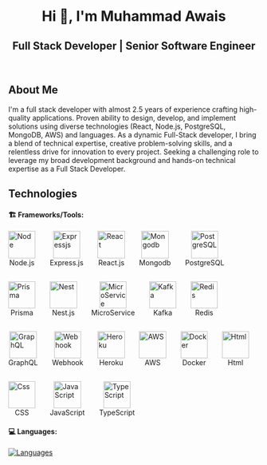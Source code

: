 <h1 align="center">Hi 👋, I'm Muhammad Awais</h1>

<div align="center">

## Full Stack Developer | Senior Software Engineer

</div>

<br/>

## About Me

<p>
   I'm a full stack developer with almost 2.5 years of experience crafting high-quality applications. Proven ability to design, develop, and implement solutions using diverse technologies (React, Node.js, PostgreSQL, MongoDB, AWS) and languages.
   As a dynamic Full-Stack developer, I bring a blend of technical expertise, creative problem-solving skills, and a relentless drive for innovation to every project.
   Seeking a challenging role to leverage my broad development background and hands-on technical expertise as a Full Stack Developer.
</p>

## Technologies

#### 🏗️ Frameworks/Tools:

<div className="hard-skills" style="display: flex; flex-wrap: wrap; align-items: center; gap: 1.8rem;">
  <div className="hability" style="display: flex; flex-direction: column; align-items: center;">
    <div className="skill-wrapper" style="display: flex; flex-direction: column; align-items: center;">
      <img style="width: 3.4rem;" src={nodeIcon} alt="Node" />
      <span className="skill-label">Node.js</span>
    </div>
  </div>
  <div className="hability" style="display: flex; flex-direction: column; align-items: center;">
    <div className="skill-wrapper" style="display: flex; flex-direction: column; align-items: center;">
      <img style="width: 3.4rem;" src={expressIcon} alt="Expressjs" />
      <span className="skill-label">Express.js</span>
    </div>
  </div>
  <div className="hability" style="display: flex; flex-direction: column; align-items: center;">
    <div className="skill-wrapper" style="display: flex; flex-direction: column; align-items: center;">
      <img style="width: 3.4rem;" src={reactIcon} alt="React" />
      <span className="skill-label">React.js</span>
    </div>
  </div>
  <div className="hability" style="display: flex; flex-direction: column; align-items: center;">
    <div className="skill-wrapper" style="display: flex; flex-direction: column; align-items: center;">
      <img style="width: 3.4rem;" src={mongodbIcon} alt="Mongodb" />
      <span className="skill-label">Mongodb</span>
    </div>
  </div>
  <div className="hability" style="display: flex; flex-direction: column; align-items: center;">
    <div className="skill-wrapper" style="display: flex; flex-direction: column; align-items: center;">
      <img style="width: 3.4rem;" src={postgreIcon} alt="PostgreSQL" />
      <span className="skill-label">PostgreSQL</span>
    </div>
  </div>
  <div className="hability" style="display: flex; flex-direction: column; align-items: center;">
    <div className="skill-wrapper" style="display: flex; flex-direction: column; align-items: center;">
      <img style="width: 3.4rem;" src={prismaIcon} alt="Prisma" />
      <span className="skill-label">Prisma</span>
    </div>
  </div>
  <div className="hability" style="display: flex; flex-direction: column; align-items: center;">
    <div className="skill-wrapper" style="display: flex; flex-direction: column; align-items: center;">
      <img style="width: 3.4rem;" src={nestIcon} alt="Nest" />
      <span className="skill-label">Nest.js</span>
    </div>
  </div>
  <div className="hability" style="display: flex; flex-direction: column; align-items: center;">
    <div className="skill-wrapper" style="display: flex; flex-direction: column; align-items: center;">
      <img style="width: 3.4rem;" src={MicroSerIcon} alt="MicroService" />
      <span className="skill-label">MicroService</span>
    </div>
  </div>
  <div className="hability" style="display: flex; flex-direction: column; align-items: center;">
    <div className="skill-wrapper" style="display: flex; flex-direction: column; align-items: center;">
      <img style="width: 3.4rem;" src={kafkaIcon} alt="Kafka" />
      <span className="skill-label">Kafka</span>
    </div>
  </div>
  <div className="hability" style="display: flex; flex-direction: column; align-items: center;">
    <div className="skill-wrapper" style="display: flex; flex-direction: column; align-items: center;">
      <img style="width: 3.4rem;" src={redisIcon} alt="Redis" />
      <span className="skill-label">Redis</span>
    </div>
  </div>
  <div className="hability" style="display: flex; flex-direction: column; align-items: center;">
    <div className="skill-wrapper" style="display: flex; flex-direction: column; align-items: center;">
      <img style="width: 3.4rem;" src={graphIcon} alt="GraphQL" />
      <span className="skill-label">GraphQL</span>
    </div>
  </div>
  <div className="hability" style="display: flex; flex-direction: column; align-items: center;">
    <div className="skill-wrapper" style="display: flex; flex-direction: column; align-items: center;">
      <img style="width: 3.4rem;" src={webHookIcon} alt="Webhook" />
      <span className="skill-label">Webhook</span>
    </div>
  </div>
  <div className="hability" style="display: flex; flex-direction: column; align-items: center;">
    <div className="skill-wrapper" style="display: flex; flex-direction: column; align-items: center;">
      <img style="width: 3.4rem;" src={herokuIcon} alt="Heroku" />
      <span className="skill-label">Heroku</span>
    </div>
  </div>
  <div className="hability" style="display: flex; flex-direction: column; align-items: center;">
    <div className="skill-wrapper" style="display: flex; flex-direction: column; align-items: center;">
      <img style="width: 3.4rem;" src={awsIcon} alt="AWS" />
      <span className="skill-label">AWS</span>
    </div>
  </div>
  <div className="hability" style="display: flex; flex-direction: column; align-items: center;">
    <div className="skill-wrapper" style="display: flex; flex-direction: column; align-items: center;">
      <img style="width: 3.4rem;" src={dockerIcon} alt="Docker" />
      <span className="skill-label">Docker</span>
    </div>
  </div>
  <div className="hability" style="display: flex; flex-direction: column; align-items: center;">
    <div className="skill-wrapper" style="display: flex; flex-direction: column; align-items: center;">
      <img style="width: 3.4rem;" src={htmlIcon} alt="Html" />
      <span className="skill-label">Html</span>
    </div>
  </div>
  <div className="hability" style="display: flex; flex-direction: column; align-items: center;">
    <div className="skill-wrapper" style="display: flex; flex-direction: column; align-items: center;">
      <img style="width: 3.4rem;" src={cssIcon} alt="Css" />
      <span className="skill-label">CSS</span>
    </div>
  </div>
  <div className="hability" style="display: flex; flex-direction: column; align-items: center;">
    <div className="skill-wrapper" style="display: flex; flex-direction: column; align-items: center;">
      <img style="width: 3.4rem;" src={jsIcon} alt="JavaScript" />
      <span className="skill-label">JavaScript</span>
    </div>
  </div>
  <div className="hability" style="display: flex; flex-direction: column; align-items: center;">
    <div className="skill-wrapper" style="display: flex; flex-direction: column; align-items: center;">
      <img style="width: 3.4rem;" src={typescriptIcon} alt="TypeScript" />
      <span className="skill-label">TypeScript</span>
    </div>
  </div>
</div>

#### 💻 Languages:

[![Languages](https://skillicons.dev/icons?i=js,ts,html,css,scss)](#)
